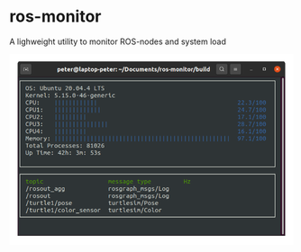 # ros-monitor
A lighweight utility to monitor ROS-nodes and system load

![alt text](https://github.com/petersvenningsson/ros-monitor/blob/main/images/monitor.gif?raw=true "ROS monitor")


